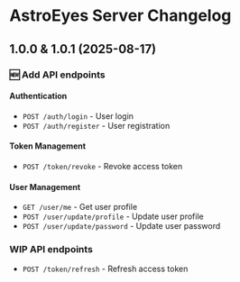 # AstroEyes Server Changelog

## 1.0.0 & 1.0.1 (2025-08-17)
### 🆕 Add API endpoints 
#### Authentication
- `POST /auth/login` - User login
- `POST /auth/register` - User registration
#### Token Management
- `POST /token/revoke` - Revoke access token
#### User Management
- `GET /user/me` - Get user profile
- `POST /user/update/profile` - Update user profile
- `POST /user/update/password` - Update user password
### WIP API endpoints
- `POST /token/refresh` - Refresh access token